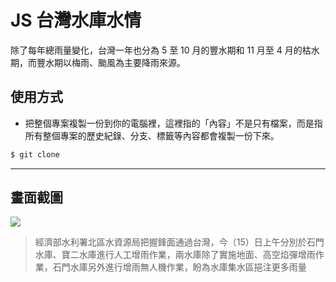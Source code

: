 # JS 台灣水庫水情

除了每年總雨量變化，台灣一年也分為 5 至 10 月的豐水期和 11 月至 4 月的枯水期，而豐水期以梅雨、颱風為主要降雨來源。

## 使用方式
- 把整個專案複製一份到你的電腦裡，這裡指的「內容」不是只有檔案，而是指所有整個專案的歷史紀錄、分支、標籤等內容都會複製一份下來。
```sh
$ git clone
```

----

## 畫面截圖
![](https://i.imgur.com/1m8iGck.png)
> 經濟部水利署北區水資源局把握鋒面通過台灣，今（15）日上午分別於石門水庫、寶二水庫進行人工增雨作業，兩水庫除了實施地面、高空焰彈增雨作業，石門水庫另外進行增雨無人機作業，盼為水庫集水區挹注更多雨量